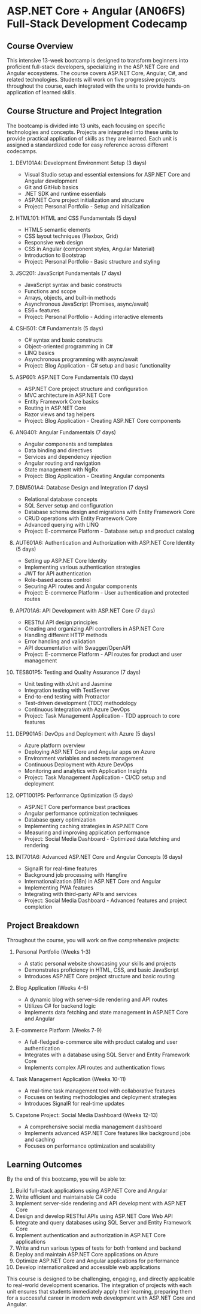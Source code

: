 # ASP.NET Core + Angular (AN06FS) Full-Stack Development Codecamp

## Course Overview

This intensive 13-week bootcamp is designed to transform beginners into proficient full-stack developers, specializing in the ASP.NET Core and Angular ecosystems. The course covers ASP.NET Core, Angular, C#, and related technologies. Students will work on five progressive projects throughout the course, each integrated with the units to provide hands-on application of learned skills.

## Course Structure and Project Integration

The bootcamp is divided into 13 units, each focusing on specific technologies and concepts. Projects are integrated into these units to provide practical application of skills as they are learned. Each unit is assigned a standardized code for easy reference across different codecamps.

1. DEV101A4: Development Environment Setup (3 days)

   - Visual Studio setup and essential extensions for ASP.NET Core and Angular development
   - Git and GitHub basics
   - .NET SDK and runtime essentials
   - ASP.NET Core project initialization and structure
   - Project: Personal Portfolio - Setup and initialization

2. HTML101: HTML and CSS Fundamentals (5 days)

   - HTML5 semantic elements
   - CSS layout techniques (Flexbox, Grid)
   - Responsive web design
   - CSS in Angular (component styles, Angular Material)
   - Introduction to Bootstrap
   - Project: Personal Portfolio - Basic structure and styling

3. JSC201: JavaScript Fundamentals (7 days)

   - JavaScript syntax and basic constructs
   - Functions and scope
   - Arrays, objects, and built-in methods
   - Asynchronous JavaScript (Promises, async/await)
   - ES6+ features
   - Project: Personal Portfolio - Adding interactive elements

4. CSH501: C# Fundamentals (5 days)

   - C# syntax and basic constructs
   - Object-oriented programming in C#
   - LINQ basics
   - Asynchronous programming with async/await
   - Project: Blog Application - C# setup and basic functionality

5. ASP601: ASP.NET Core Fundamentals (10 days)

   - ASP.NET Core project structure and configuration
   - MVC architecture in ASP.NET Core
   - Entity Framework Core basics
   - Routing in ASP.NET Core
   - Razor views and tag helpers
   - Project: Blog Application - Creating ASP.NET Core components

6. ANG401: Angular Fundamentals (7 days)

   - Angular components and templates
   - Data binding and directives
   - Services and dependency injection
   - Angular routing and navigation
   - State management with NgRx
   - Project: Blog Application - Creating Angular components

7. DBM501A4: Database Design and Integration (7 days)

   - Relational database concepts
   - SQL Server setup and configuration
   - Database schema design and migrations with Entity Framework Core
   - CRUD operations with Entity Framework Core
   - Advanced querying with LINQ
   - Project: E-commerce Platform - Database setup and product catalog

8. AUT601A6: Authentication and Authorization with ASP.NET Core Identity (5 days)

   - Setting up ASP.NET Core Identity
   - Implementing various authentication strategies
   - JWT for API authentication
   - Role-based access control
   - Securing API routes and Angular components
   - Project: E-commerce Platform - User authentication and protected routes

9. API701A6: API Development with ASP.NET Core (7 days)

   - RESTful API design principles
   - Creating and organizing API controllers in ASP.NET Core
   - Handling different HTTP methods
   - Error handling and validation
   - API documentation with Swagger/OpenAPI
   - Project: E-commerce Platform - API routes for product and user management

10. TES801P5: Testing and Quality Assurance (7 days)

    - Unit testing with xUnit and Jasmine
    - Integration testing with TestServer
    - End-to-end testing with Protractor
    - Test-driven development (TDD) methodology
    - Continuous Integration with Azure DevOps
    - Project: Task Management Application - TDD approach to core features

11. DEP901A5: DevOps and Deployment with Azure (5 days)

    - Azure platform overview
    - Deploying ASP.NET Core and Angular apps on Azure
    - Environment variables and secrets management
    - Continuous Deployment with Azure DevOps
    - Monitoring and analytics with Application Insights
    - Project: Task Management Application - CI/CD setup and deployment

12. OPT1001P5: Performance Optimization (5 days)

    - ASP.NET Core performance best practices
    - Angular performance optimization techniques
    - Database query optimization
    - Implementing caching strategies in ASP.NET Core
    - Measuring and improving application performance
    - Project: Social Media Dashboard - Optimized data fetching and rendering

13. INT701A6: Advanced ASP.NET Core and Angular Concepts (6 days)
    - SignalR for real-time features
    - Background job processing with Hangfire
    - Internationalization (i18n) in ASP.NET Core and Angular
    - Implementing PWA features
    - Integrating with third-party APIs and services
    - Project: Social Media Dashboard - Advanced features and project completion

## Project Breakdown

Throughout the course, you will work on five comprehensive projects:

1. Personal Portfolio (Weeks 1-3)

   - A static personal website showcasing your skills and projects
   - Demonstrates proficiency in HTML, CSS, and basic JavaScript
   - Introduces ASP.NET Core project structure and basic routing

2. Blog Application (Weeks 4-6)

   - A dynamic blog with server-side rendering and API routes
   - Utilizes C# for backend logic
   - Implements data fetching and state management in ASP.NET Core and Angular

3. E-commerce Platform (Weeks 7-9)

   - A full-fledged e-commerce site with product catalog and user authentication
   - Integrates with a database using SQL Server and Entity Framework Core
   - Implements complex API routes and authentication flows

4. Task Management Application (Weeks 10-11)

   - A real-time task management tool with collaborative features
   - Focuses on testing methodologies and deployment strategies
   - Introduces SignalR for real-time updates

5. Capstone Project: Social Media Dashboard (Weeks 12-13)
   - A comprehensive social media management dashboard
   - Implements advanced ASP.NET Core features like background jobs and caching
   - Focuses on performance optimization and scalability

## Learning Outcomes

By the end of this bootcamp, you will be able to:

1. Build full-stack applications using ASP.NET Core and Angular
2. Write efficient and maintainable C# code
3. Implement server-side rendering and API development with ASP.NET Core
4. Design and develop RESTful APIs using ASP.NET Core Web API
5. Integrate and query databases using SQL Server and Entity Framework Core
6. Implement authentication and authorization in ASP.NET Core applications
7. Write and run various types of tests for both frontend and backend
8. Deploy and maintain ASP.NET Core applications on Azure
9. Optimize ASP.NET Core and Angular applications for performance
10. Develop internationalized and accessible web applications

This course is designed to be challenging, engaging, and directly applicable to real-world development scenarios. The integration of projects with each unit ensures that students immediately apply their learning, preparing them for a successful career in modern web development with ASP.NET Core and Angular.
